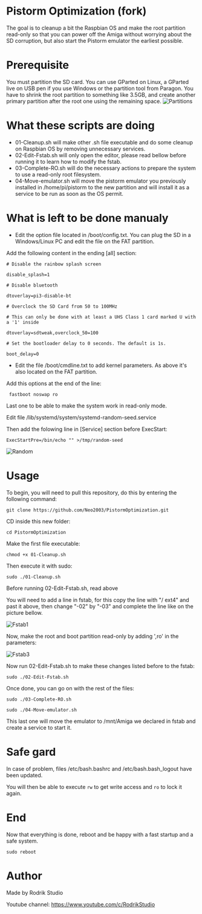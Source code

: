# Pistorm Optimization (fork)


The goal is to cleanup a bit the Raspbian OS and make the root partition read-only so that you can power off the Amiga without worrying about the SD corruption, but also start the Pistorm emulator the earliest possible.

# Prerequisite

You must partition the SD card. You can use GParted on Linux, a GParted live on USB pen if you use Windows or the partition tool from Paragon.
You have to shrink the root partition to something like 3.5GB, and create another primary partition after the root one using the remaining space.
![Partitions](https://user-images.githubusercontent.com/28825/118687251-1618bf80-b805-11eb-9142-072d5efb29bd.png)

# What these scripts are doing

* 01-Cleanup.sh will make other .sh file executable and do some cleanup on Raspbian OS by removing unnecessary services.
* 02-Edit-Fstab.sh will only open the editor, please read bellow before running it to learn how to modify the fstab.
* 03-Complete-RO.sh will do the necessary actions to prepare the system to use a read-only root filesystem.
* 04-Move-emulator.sh will move the pistorm emulator you previously installed in /home/pi/pistorm to the new partition and will install it as a service to be run as soon as the OS permit.

# What is left to be done manualy

* Edit the option file located in /boot/config.txt. You can plug the SD in a Windows/Linux PC and edit the file on the FAT partition.

Add the following content in the ending [all] section:

`# Disable the rainbow splash screen`

`disable_splash=1`

`# Disable bluetooth`

`dtoverlay=pi3-disable-bt`

`# Overclock the SD Card from 50 to 100MHz`

`# This can only be done with at least a UHS Class 1 card marked U with a '1' inside`

`dtoverlay=sdtweak,overclock_50=100`
 
`# Set the bootloader delay to 0 seconds. The default is 1s.`

`boot_delay=0`

* Edit the file /boot/cmdline.txt to add kernel parameters. As above it's also located on the FAT partition.

Add this options at the end of the line:

` fastboot noswap ro`

Last one to be able to make the system work in read-only mode.

Edit file /lib/systemd/system/systemd-random-seed.service

Then add the folowing line in [Service] section before ExecStart:

`ExecStartPre=/bin/echo "" >/tmp/random-seed`

![Random](https://user-images.githubusercontent.com/28825/118709811-c0044600-b81d-11eb-8afc-efafabd6299f.png)

# Usage 

To begin, you will need to pull this repository, do this by entering the following command:

`git clone https://github.com/Neo2003/PistormOptimization.git`

CD inside this new folder:

`cd PistormOptimization`

Make the first file executable:

`chmod +x 01-Cleanup.sh`

Then execute it with sudo:

`sudo ./01-Cleanup.sh`

Before running 02-Edit-Fstab.sh, read above

You will need to add a line in fstab, for this copy the line with "/  ext4" and past it above, then change "-02" by "-03" and complete the line like on the picture bellow.


![Fstab1](https://user-images.githubusercontent.com/28825/118681842-32662d80-b800-11eb-8fd6-ba336a1b81d2.png)

Now, make the root and boot partition read-only by adding ',ro' in the parameters:

![Fstab3](https://user-images.githubusercontent.com/28825/118725685-8db01400-b830-11eb-9024-615a7491c24c.png)

Now run 02-Edit-Fstab.sh to make these changes listed before to the fstab:

`sudo ./02-Edit-Fstab.sh`

Once done, you can go on with the rest of the files:

`sudo ./03-Complete-RO.sh`

`sudo ./04-Move-emulator.sh`

This last one will move the emulator to /mnt/Amiga we declared in fstab and create a service to start it.

# Safe gard

In case of problem, files /etc/bash.bashrc and /etc/bash.bash_logout have been updated.

You will then be able to execute `rw` to get write access and `ro` to lock it again.

# End

Now that everything is done, reboot and be happy with a fast startup and a safe system.

`sudo reboot`

# Author

Made by Rodrik Studio

Youtube channel: https://www.youtube.com/c/RodrikStudio
